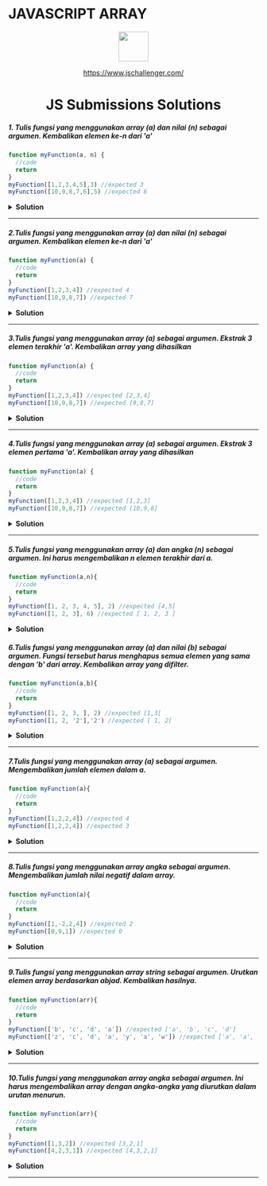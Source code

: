 # JAVASCRIPT ARRAY

<div align="center">
  <img height="60" src="https://img.icons8.com/color/344/javascript.png">
  
   <a href="https://www.jschallenger.com/">https://www.jschallenger.com/</a>
  <h1>JS Submissions Solutions</h1>
</div>

##### 1. Tulis fungsi yang menggunakan array (a) dan nilai (n) sebagai argumen. Kembalikan elemen ke-n dari 'a'


```javascript
function myFunction(a, n) {
  //code
  return
}
myFunction([1,2,3,4,5],3) //expected 3
myFunction([10,9,8,7,6],5) //expected 6
```

<details><summary><b>Solution</b></summary>

```javascript

function myFunction(a,n) {
 return n >= 1 && n <= a.length ? a [n-1] : undefined;

// cara sederhana
return a[n-1]
  return
}

console.log(myFunction([1,2,3,4,5],3);
```

</details>

---

</details>

##### 2.Tulis fungsi yang menggunakan array (a) dan nilai (n) sebagai argumen. Kembalikan elemen ke-n dari 'a'

```javascript
function myFunction(a) {
  //code
  return
}
myFunction([1,2,3,4]) //expected 4
myFunction([10,9,8,7]) //expected 7
```

<details><summary><b>Solution</b></summary>

```javascript

function myFunction(a) {
    return a.slice(3);
}

console.log(myFunction([1,2,3,4]))
```

</details>

---
##### 3.Tulis fungsi yang menggunakan array (a) sebagai argumen. Ekstrak 3 elemen terakhir 'a'. Kembalikan array yang dihasilkan

```javascript
function myFunction(a) {
  //code
  return
}
myFunction([1,2,3,4]) //expected [2,3,4]
myFunction([10,9,8,7]) //expected [9,8,7]
```

<details><summary><b>Solution</b></summary>

```javascript

function myFunction(a) {
  return a.slice(-3);

}

console.log(myFunction([1,2,3,4]))
```

</details>

---
##### 4.Tulis fungsi yang menggunakan array (a) sebagai argumen. Ekstrak 3 elemen pertama 'a'. Kembalikan array yang dihasilkan

```javascript
function myFunction(a) {
  //code
  return
}
myFunction([1,2,3,4]) //expected [1,2,3]
myFunction([10,9,8,7]) //expected [10,9,8]
```

<details><summary><b>Solution</b></summary>

```javascript

function myFunction(a) {
  return a.slice(0,3);

}

console.log(myFunction([1,2,3,4]))
```

</details>

---
##### 5.Tulis fungsi yang menggunakan array (a) dan angka (n) sebagai argumen. Ini harus mengembalikan n elemen terakhir dari a.

```javascript
function myFunction(a,n){
  //code
  return
}
myFunction([1, 2, 3, 4, 5], 2) //expected [4,5]
myFunction([1, 2, 3], 6) //expected [ 1, 2, 3 ]

```

<details><summary><b>Solution</b></summary>

```javascript

function myFunction(a,n) {
  return n >= a.length ? a : a.slice(-n)

}
// cara sederhana
return a.slice(-n)

console.log(myFunction([1,2,3,4]))
```

</details>

##### 6.Tulis fungsi yang menggunakan array (a) dan nilai (b) sebagai argumen. Fungsi tersebut harus menghapus semua elemen yang sama dengan 'b' dari array. Kembalikan array yang difilter.

```javascript
function myFunction(a,b){
  //code
  return
}
myFunction([1, 2, 3, ], 2) //expected [1,3[
myFunction([1, 2, '2'],'2') //expected [ 1, 2[

```

<details><summary><b>Solution</b></summary>

```javascript

function myFunction(a,b) {
  return a.filter((el) => el !== b)

}

console.log(myFunction([1, 2, '2'],'2'))
```

</details>

---
##### 7.Tulis fungsi yang menggunakan array (a) sebagai argumen. Mengembalikan jumlah elemen dalam a.

```javascript
function myFunction(a){
  //code
  return
}
myFunction([1,2,2,4]) //expected 4
myFunction([1,2,2,4]) //expected 3

```

<details><summary><b>Solution</b></summary>

```javascript

function myFunction(a) {
   return a.length;

}

console.log(myFunction([1,2,2,4]))
```

</details>

---
##### 8.Tulis fungsi yang menggunakan array angka sebagai argumen. Mengembalikan jumlah nilai negatif dalam array.

```javascript
function myFunction(a){
  //code
  return
}
myFunction([1,-2,2,4]) //expected 2
myFunction([0,9,1]) //expected 0

```

<details><summary><b>Solution</b></summary>

```javascript

function myFunction(a) {
 let count = 0;
  for (let i = 0; i < a.length; i++) {
    if (a[i] < 0) {
      count++;
    }
  }
  return count;

}
//cara sederhana
   return a.filter((el) => el < 0).length;


console.log(myFunction([1,-2,2,4]))
```

</details>

---
##### 9.Tulis fungsi yang menggunakan array string sebagai argumen. Urutkan elemen array berdasarkan abjad. Kembalikan hasilnya.

```javascript
function myFunction(arr){
  //code
  return
}
myFunction(['b', 'c', 'd', 'a']) //expected ['a', 'b', 'c', 'd']
myFunction(['z', 'c', 'd', 'a', 'y', 'a', 'w']) //expected ['a', 'a', 'c', 'd', 'w', 'y', 'z']


```

<details><summary><b>Solution</b></summary>

```javascript
function myFunction(arr) {
  return arr.sort()

}

console.log(myFunction(['b', 'c', 'd', 'a'])
```

</details>

---
##### 10.Tulis fungsi yang menggunakan array angka sebagai argumen. Ini harus mengembalikan array dengan angka-angka yang diurutkan dalam urutan menurun.


```javascript
function myFunction(arr){
  //code
  return
}
myFunction([1,3,2]) //expected [3,2,1]
myFunction([4,2,3,1]) //expected [4,3,2,1]

```

<details><summary><b>Solution</b></summary>

```javascript
function myFunction(arr) {
  return arr.sort(function(a, b) {
   return b-a;
  });
return arr;
}

//cara sederhana
  return arr.sort((a, b) => b - a)

console.log(myFunction([1,3,2]) 
```

</details>

---
